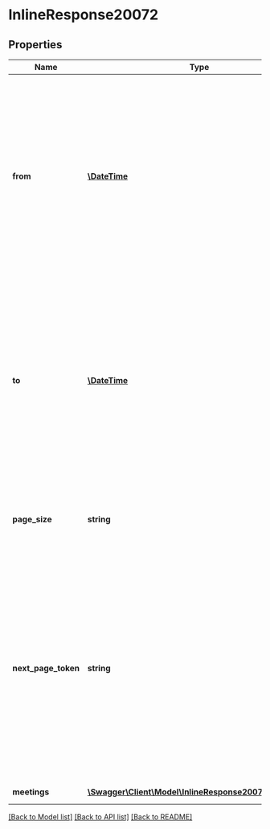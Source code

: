 # InlineResponse20072

## Properties
Name | Type | Description | Notes
------------ | ------------- | ------------- | -------------
**from** | [**\DateTime**](\DateTime.md) | The start date for the monthly range for which you would like to retrieve recordings. The maximum range can be a month. The month should fall within the past six months period from the date of query. | [optional] 
**to** | [**\DateTime**](\DateTime.md) | The end date for the monthly range for which you would like to retrieve recordings. The maximum range can be a month. The month should fall within the past six months period from the date of query. | [optional] 
**page_size** | **string** | The number of records returned within a single API call. | [optional] 
**next_page_token** | **string** | The next page token is used to paginate through large result sets. A next page token will be returned whenever the set of available results exceeds the current page size. The expiration period for this token is 15 minutes. | [optional] 
**meetings** | [**\Swagger\Client\Model\InlineResponse20072Meetings[]**](InlineResponse20072Meetings.md) | Meetings Object | [optional] 

[[Back to Model list]](../README.md#documentation-for-models) [[Back to API list]](../README.md#documentation-for-api-endpoints) [[Back to README]](../README.md)


